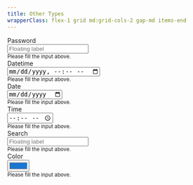 ```yaml
---
title: Other Types
wrapperClass: flex-1 grid md:grid-cols-2 gap-md items-end
---
```


<div class="vv-input-text 
            vv-input-text--floating 
            vv-input-text--icon-left">
    <label for="textfield-password">Password</label>
    <div class="vv-input-text__wrapper">
        <IconifyIcon icon="akar-icons:lock-on" />
        <input id="textfield-password" 
               type="password" 
               name="textfield-password" 
               autocomplete="new-password" 
               placeholder="Floating label" 
               aria-describedby="textfield-password-hint" />
    </div>
    <small id="textfield-password-hint" class="vv-input-text__hint">
        Please fill the input above.
    </small>
</div>

<div class="vv-input-text 
            vv-input-text--floating 
            vv-input-text--dirty 
            vv-input-text--icon-right">
    <label for="textfield-datetime">Datetime</label>
    <div class="vv-input-text__wrapper">
        <input id="textfield-datetime" 
               type="datetime-local" 
               name="textfield-datetime" 
               placeholder="Floating label" 
               aria-describedby="textfield-date-hint" />
        <IconifyIcon icon="akar-icons:calendar" />
    </div>
    <small id="textfield-datetime-hint" class="vv-input-text__hint">
        Please fill the input above.
    </small>
</div>

<div class="vv-input-text 
            vv-input-text--floating 
            vv-input-text--dirty 
            vv-input-text--icon-right">
    <label for="textfield-date">Date</label>
    <div class="vv-input-text__wrapper">
        <input id="textfield-date" 
               type="date" 
               name="textfield-date" 
               placeholder="Floating label" 
               aria-describedby="textfield-date-hint" />
        <IconifyIcon icon="akar-icons:calendar" />
    </div>
    <small id="textfield-date-hint" class="vv-input-text__hint">
        Please fill the input above.
    </small>
</div>

<div class="vv-input-text 
            vv-input-text--floating 
            vv-input-text--dirty 
            vv-input-text--icon-right">
    <label for="textfield-time">Time</label>
    <div class="vv-input-text__wrapper">
        <input id="textfield-time" 
               type="time" 
               name="textfield-time" 
               placeholder="Floating label" 
               aria-describedby="textfield-time-hint" />
        <IconifyIcon icon="akar-icons:clock" />
    </div>
    <small id="textfield-time-hint" class="vv-input-text__hint">
        Please fill the input above.
    </small>
</div>

<div class="vv-input-text 
            vv-input-text--floating 
            vv-input-text--icon-right">
    <label for="textfield-search">Search</label>
    <div class="vv-input-text__wrapper">
        <input id="textfield-search" 
               type="search" 
               name="textfield-search" 
               placeholder="Floating label" 
               aria-describedby="textfield-search-hint" />
        <IconifyIcon icon="akar-icons:search" />
    </div>
    <small id="textfield-search-hint" class="vv-input-text__hint">
        Please fill the input above.
    </small>
</div>

<div class="vv-input-text 
            vv-input-text--icon-right">
    <label for="textfield-color">Color</label>
    <div class="vv-input-text__wrapper">
        <input id="textfield-color" 
               type="color" 
               name="textfield-color" 
               aria-describedby="textfield-color-hint" 
               value="#1976d2">
        <IconifyIcon icon="akar-icons:water" />
    </div>
    <small id="textfield-color-hint" class="vv-input-text__hint">
        Please fill the input above.
    </small>
</div>